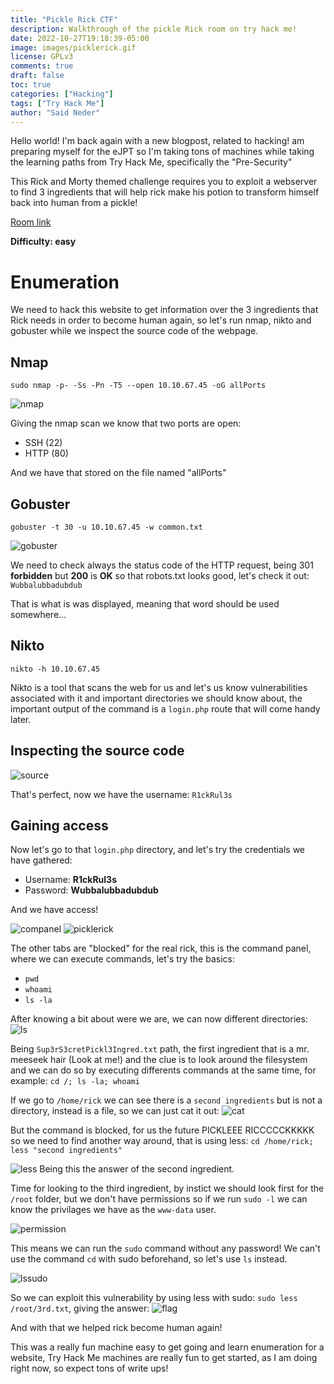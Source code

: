 ```yaml
---
title: "Pickle Rick CTF"
description: Walkthrough of the pickle Rick room on try hack me!
date: 2022-10-27T19:18:39-05:00
image: images/picklerick.gif
license: GPLv3
comments: true
draft: false
toc: true
categories: ["Hacking"]
tags: ["Try Hack Me"]
author: "Said Neder"
---
```


Hello world! I'm back again with a new blogpost, related to hacking! am preparing myself for the eJPT so I'm taking tons of machines while taking the learning paths from Try Hack Me, specifically the "Pre-Security"

This Rick and Morty themed challenge requires you to exploit a webserver to find 3 ingredients that will help rick make his potion to transform himself back into human from a pickle!

[Room link](https://tryhackme.com/room/picklerick)

**Difficulty: easy**

# Enumeration

We need to hack this website to get information over the 3 ingredients that Rick needs in order to become human again, so let's run nmap, nikto and gobuster while we inspect the source code of the webpage.

## Nmap

```
sudo nmap -p- -Ss -Pn -T5 --open 10.10.67.45 -oG allPorts
```

![nmap](/images/pknmap.png)

Giving the nmap scan we know that two ports are open:

- SSH (22)
- HTTP (80)

And we have that stored on the file named "allPorts"

## Gobuster

```
gobuster -t 30 -u 10.10.67.45 -w common.txt
```

![gobuster](/images/pkbuster.png)

We need to check always the status code of the HTTP request, being 301 **forbidden** but **200** is **OK** so that robots.txt looks good, let's check it out:
`Wubbalubbadubdub`

That is what is was displayed, meaning that word should be used somewhere...

## Nikto

```
nikto -h 10.10.67.45
```

Nikto is a tool that scans the web for us and let's us know vulnerabilities associated with it and important directories we should know about, the important output of the command is a `login.php` route that will come handy later.

## Inspecting the source code

![source](/images/pksource.png)

That's perfect, now we have the username: `R1ckRul3s`

## Gaining access

Now let's go to that `login.php` directory, and let's try the credentials we have gathered:

- Username: **R1ckRul3s**
- Password: **Wubbalubbadubdub**

And we have access!

![companel](/images/pkacc0.png)
![picklerick](/images/pkreal.png)

The other tabs are "blocked" for the real rick, this is the command panel, where we can execute commands, let's try the basics:

- `pwd`
- `whoami`
- `ls -la`

After knowing a bit about were we are, we can now different directories:
![ls](/images/pkls.png)

Being `Sup3rS3cretPickl3Ingred.txt` path, the first ingredient that is a mr. meeseek hair (Look at me!) and the clue is to look around the filesystem and we can do so by executing differents commands at the same time, for example: `cd /; ls -la; whoami`

If we go to `/home/rick` we can see there is a `second ingredients` but is not a directory, instead is a file, so we can just cat it out:
![cat](/images/pkcat.png)

But the command is blocked, for us the future PICKLEEE RICCCCCKKKKK so we need to find another way around, that is using less: `cd /home/rick; less "second ingredients"`

![less](/images/pkless.png)
Being this the answer of the second ingredient.

Time for looking to the third ingredient, by instict we should look first for the `/root` folder, but we don't have permissions so if we run `sudo -l` we can know the privilages we have as the `www-data` user.

![permission](/images/pkperm.png)

This means we can run the `sudo` command without any password! We can't use the command `cd` with sudo beforehand, so let's use `ls` instead.

![lssudo](/images/pklssudo.png)

So we can exploit this vulnerability by using less with sudo: `sudo less /root/3rd.txt`, giving the answer:
![flag](/images/pkflag.png)

And with that we helped rick become human again!

This was a really fun machine easy to get going and learn enumeration for a website, Try Hack Me machines are really fun to get started, as I am doing right now, so expect tons of write ups!
